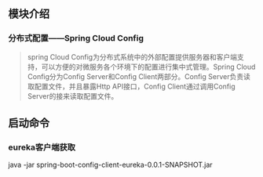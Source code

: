 ## 模块介绍
### 分布式配置——Spring Cloud Config
> spring Cloud Config为分布式系统中的外部配置提供服务器和客户端支持，可以方便的对微服务各个环境下的配置进行集中式管理。Spring Cloud Config分为Config Server和Config Client两部分。Config Server负责读取配置文件，并且暴露Http API接口，Config Client通过调用Config Server的接来读取配置文件。
## 启动命令
### eureka客户端获取
java -jar spring-boot-config-client-eureka-0.0.1-SNAPSHOT.jar